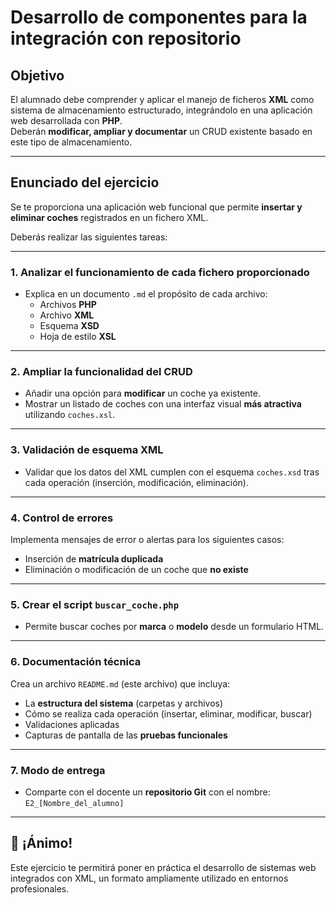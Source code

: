 # Desarrollo de componentes para la integración con repositorio

##  Objetivo

El alumnado debe comprender y aplicar el manejo de ficheros **XML** como sistema de almacenamiento estructurado, integrándolo en una aplicación web desarrollada con **PHP**.  
Deberán **modificar, ampliar y documentar** un CRUD existente basado en este tipo de almacenamiento.

---

##  Enunciado del ejercicio

Se te proporciona una aplicación web funcional que permite **insertar y eliminar coches** registrados en un fichero XML.

Deberás realizar las siguientes tareas:

---

### 1.  Analizar el funcionamiento de cada fichero proporcionado

- Explica en un documento `.md` el propósito de cada archivo:
  - Archivos **PHP**
  - Archivo **XML**
  - Esquema **XSD**
  - Hoja de estilo **XSL**

---

### 2.  Ampliar la funcionalidad del CRUD

- Añadir una opción para **modificar** un coche ya existente.
- Mostrar un listado de coches con una interfaz visual **más atractiva** utilizando `coches.xsl`.

---

### 3.  Validación de esquema XML

- Validar que los datos del XML cumplen con el esquema `coches.xsd` tras cada operación (inserción, modificación, eliminación).

---

### 4.  Control de errores

Implementa mensajes de error o alertas para los siguientes casos:

- Inserción de **matrícula duplicada**
- Eliminación o modificación de un coche que **no existe**

---

### 5.  Crear el script `buscar_coche.php`

- Permite buscar coches por **marca** o **modelo** desde un formulario HTML.

---

### 6.  Documentación técnica

Crea un archivo `README.md` (este archivo) que incluya:

- La **estructura del sistema** (carpetas y archivos)
- Cómo se realiza cada operación (insertar, eliminar, modificar, buscar)
- Validaciones aplicadas
- Capturas de pantalla de las **pruebas funcionales**

---

### 7.  Modo de entrega

- Comparte con el docente un **repositorio Git** con el nombre:  
  `E2_[Nombre_del_alumno]`

---

## 💪 ¡Ánimo!

Este ejercicio te permitirá poner en práctica el desarrollo de sistemas web integrados con XML, un formato ampliamente utilizado en entornos profesionales.

